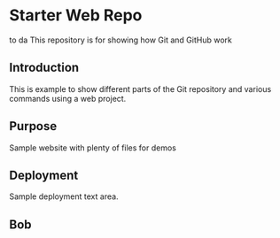 # Starter Web Repo
to da
This repository is for showing how Git and GitHub work

## Introduction

This is example to show different parts of the Git repository and various 
commands using a web project.

## Purpose

Sample website with plenty of files for demos

## Deployment

Sample deployment text area.

## Bob